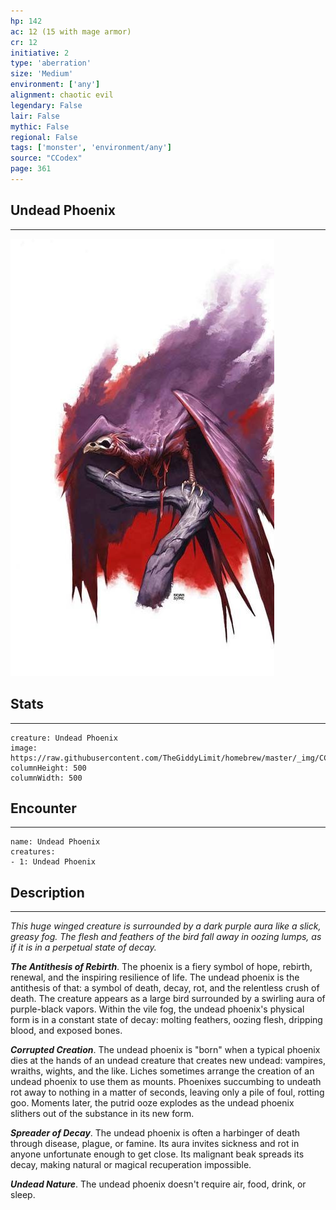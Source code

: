 ```yaml
---
hp: 142
ac: 12 (15 with mage armor)
cr: 12
initiative: 2
type: 'aberration'    
size: 'Medium'
environment: ['any']
alignment: chaotic evil
legendary: False
lair: False
mythic: False
regional: False
tags: ['monster', 'environment/any']
source: "CCodex"
page: 361
---
```


## Undead Phoenix
---

![|600](https://raw.githubusercontent.com/TheGiddyLimit/homebrew/master/_img/CCodex/Undeadphoenix.jpg)

## Stats
---

```statblock
creature: Undead Phoenix
image: https://raw.githubusercontent.com/TheGiddyLimit/homebrew/master/_img/CCodex/undeadphoenix_token.png
columnHeight: 500
columnWidth: 500
```

## Encounter
---

```encounter-table
name: Undead Phoenix
creatures:
- 1: Undead Phoenix
```

## Description
---
_This huge winged creature is surrounded by a dark purple aura like a slick, greasy fog. The flesh and feathers of the bird fall away in oozing lumps, as if it is in a perpetual state of decay._

**_The Antithesis of Rebirth_**. The phoenix is a fiery symbol of hope, rebirth, renewal, and the inspiring resilience of life. The undead phoenix is the antithesis of that: a symbol of death, decay, rot, and the relentless crush of death. The creature appears as a large bird surrounded by a swirling aura of purple-black vapors. Within the vile fog, the undead phoenix's physical form is in a constant state of decay: molting feathers, oozing flesh, dripping blood, and exposed bones. 

**_Corrupted Creation_**.  The undead phoenix is "born" when a typical phoenix dies at the hands of an undead creature that creates new undead: vampires, wraiths, wights, and the like. Liches sometimes arrange the creation of an undead phoenix to use them as mounts. Phoenixes succumbing to undeath rot away to nothing in a matter of seconds, leaving only a pile of foul, rotting goo. Moments later, the putrid ooze explodes as the undead phoenix slithers out of the substance in its new form. 

**_Spreader of Decay_**. The undead phoenix is often a harbinger of death through disease, plague, or famine. Its aura invites sickness and rot in anyone unfortunate enough to get close. Its malignant beak spreads its decay, making natural or magical recuperation impossible.

**_Undead Nature_**. The undead phoenix doesn't require air, food, drink, or sleep.






